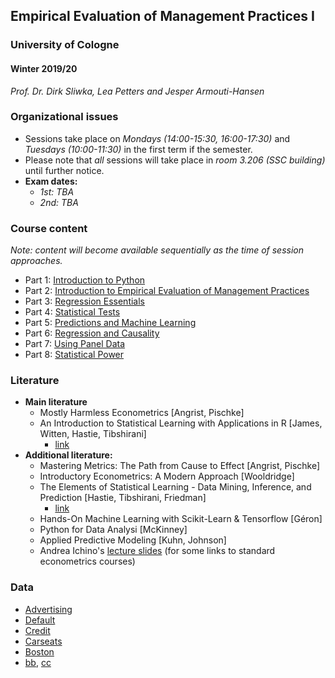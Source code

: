 ## Empirical Evaluation of Management Practices I
### University of Cologne
#### Winter 2019/20
_Prof. Dr. Dirk Sliwka, Lea Petters and Jesper Armouti-Hansen_

### Organizational issues
- Sessions take place on _Mondays (14:00-15:30, 16:00-17:30)_ and _Tuesdays (10:00-11:30)_ in the first term if the semester.
- Please note that _all_ sessions will take place in _room 3.206 (SSC building)_ until further notice.
- **Exam dates:**
  - _1st: TBA_
  - _2nd: TBA_


### Course content
_Note: content will become available sequentially as the time of session approaches._
- Part 1: [Introduction to Python](.)
- Part 2: [Introduction to Empirical Evaluation of Management Practices](content/part-2/part2.pdf)
- Part 3: [Regression Essentials](content/part-3/part3.pdf)
- Part 4: [Statistical Tests](content/part-4/part4.pdf)
- Part 5: [Predictions and Machine Learning](.)
- Part 6: [Regression and Causality](.)
- Part 7: [Using Panel Data](.)
- Part 8: [Statistical Power](.)


### Literature
- **Main literature**
  - Mostly Harmless Econometrics [Angrist, Pischke]
  - An Introduction to Statistical Learning with Applications in R [James, Witten, Hastie, Tibshirani]
    - [link](https://www-bcf.usc.edu/~gareth/ISL/)
- **Additional literature:**
  - Mastering Metrics: The Path from Cause to Effect [Angrist, Pischke]
  - Introductory Econometrics: A Modern Approach [Wooldridge]
  - The Elements of Statistical Learning - Data Mining, Inference, and Prediction [Hastie, Tibshirani, Friedman]
    - [link](https://web.stanford.edu/~hastie/ElemStatLearn/)
  - Hands-On Machine Learning with Scikit-Learn & Tensorflow [Géron]
  - Python for Data Analysi [McKinney]
  - Applied Predictive Modeling [Kuhn, Johnson]
  - Andrea Ichino's [lecture slides](http://www.andreaichino.it/teaching_material.html) (for some links to standard econometrics courses)


### Data
- [Advertising](https://raw.githubusercontent.com/jeshan49/eemp2/master/Advertising2.csv)
- [Default](https://raw.githubusercontent.com/jeshan49/eemp2/master/Default.csv)
- [Credit](https://raw.githubusercontent.com/jeshan49/eemp2/master/Credit.csv)
- [Carseats](https://raw.githubusercontent.com/jeshan49/eemp2/master/Carseats.csv)
- [Boston](https://raw.githubusercontent.com/jeshan49/eemp2/master/Boston.csv)
- [bb](https://raw.githubusercontent.com/jeshan49/eemp2/master/ind.pdf), [cc](https://raw.githubusercontent.com/jeshan49/eemp2/master/demo.html)
